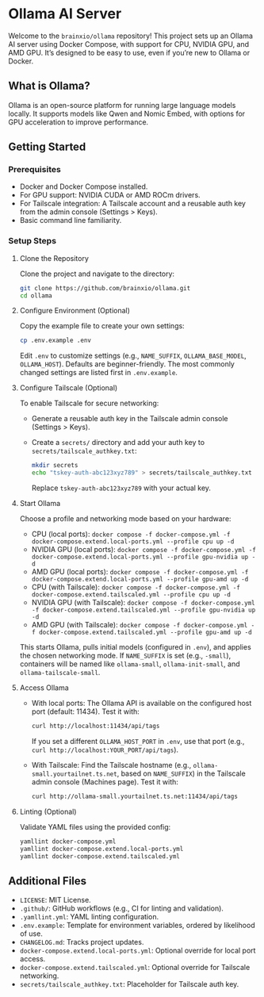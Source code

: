 # Ollama AI Server

Welcome to the `brainxio/ollama` repository! This project sets up an Ollama AI server using Docker Compose, with support for CPU, NVIDIA GPU, and AMD GPU. It’s designed to be easy to use, even if you’re new to Ollama or Docker.

## What is Ollama?

Ollama is an open-source platform for running large language models locally. It supports models like Qwen and Nomic Embed, with options for GPU acceleration to improve performance.

## Getting Started

### Prerequisites

* Docker and Docker Compose installed.
* For GPU support: NVIDIA CUDA or AMD ROCm drivers.
* For Tailscale integration: A Tailscale account and a reusable auth key from the admin console (Settings > Keys).
* Basic command line familiarity.

### Setup Steps

1) Clone the Repository

   Clone the project and navigate to the directory:

   ```bash
   git clone https://github.com/brainxio/ollama.git
   cd ollama
   ```

2) Configure Environment (Optional)

   Copy the example file to create your own settings:

   ```bash
   cp .env.example .env
   ```

   Edit `.env` to customize settings (e.g., `NAME_SUFFIX`, `OLLAMA_BASE_MODEL`, `OLLAMA_HOST`). Defaults are beginner-friendly. The most commonly changed settings are listed first in `.env.example`.

3) Configure Tailscale (Optional)

   To enable Tailscale for secure networking:

   - Generate a reusable auth key in the Tailscale admin console (Settings > Keys).
   - Create a `secrets/` directory and add your auth key to `secrets/tailscale_authkey.txt`:

     ```bash
     mkdir secrets
     echo "tskey-auth-abc123xyz789" > secrets/tailscale_authkey.txt
     ```

     Replace `tskey-auth-abc123xyz789` with your actual key.

4) Start Ollama

   Choose a profile and networking mode based on your hardware:

   - CPU (local ports): `docker compose -f docker-compose.yml -f docker-compose.extend.local-ports.yml --profile cpu up -d`
   - NVIDIA GPU (local ports): `docker compose -f docker-compose.yml -f docker-compose.extend.local-ports.yml --profile gpu-nvidia up -d`
   - AMD GPU (local ports): `docker compose -f docker-compose.yml -f docker-compose.extend.local-ports.yml --profile gpu-amd up -d`
   - CPU (with Tailscale): `docker compose -f docker-compose.yml -f docker-compose.extend.tailscaled.yml --profile cpu up -d`
   - NVIDIA GPU (with Tailscale): `docker compose -f docker-compose.yml -f docker-compose.extend.tailscaled.yml --profile gpu-nvidia up -d`
   - AMD GPU (with Tailscale): `docker compose -f docker-compose.yml -f docker-compose.extend.tailscaled.yml --profile gpu-amd up -d`

   This starts Ollama, pulls initial models (configured in `.env`), and applies the chosen networking mode. If `NAME_SUFFIX` is set (e.g., `-small`), containers will be named like `ollama-small`, `ollama-init-small`, and `ollama-tailscale-small`.

5) Access Ollama

   - With local ports: The Ollama API is available on the configured host port (default: 11434). Test it with:

     ```bash
     curl http://localhost:11434/api/tags
     ```

     If you set a different `OLLAMA_HOST_PORT` in `.env`, use that port (e.g., `curl http://localhost:YOUR_PORT/api/tags`).

   - With Tailscale: Find the Tailscale hostname (e.g., `ollama-small.yourtailnet.ts.net`, based on `NAME_SUFFIX`) in the Tailscale admin console (Machines page). Test it with:

     ```bash
     curl http://ollama-small.yourtailnet.ts.net:11434/api/tags
     ```

6) Linting (Optional)

   Validate YAML files using the provided config:

   ```bash
   yamllint docker-compose.yml
   yamllint docker-compose.extend.local-ports.yml
   yamllint docker-compose.extend.tailscaled.yml
   ```

## Additional Files

- `LICENSE`: MIT License.
- `.github/`: GitHub workflows (e.g., CI for linting and validation).
- `.yamllint.yml`: YAML linting configuration.
- `.env.example`: Template for environment variables, ordered by likelihood of use.
- `CHANGELOG.md`: Tracks project updates.
- `docker-compose.extend.local-ports.yml`: Optional override for local port access.
- `docker-compose.extend.tailscaled.yml`: Optional override for Tailscale networking.
- `secrets/tailscale_authkey.txt`: Placeholder for Tailscale auth key.